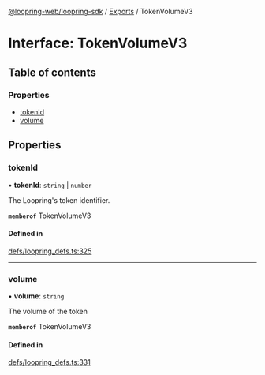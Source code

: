 [@loopring-web/loopring-sdk](../README.md) / [Exports](../modules.md) / TokenVolumeV3

# Interface: TokenVolumeV3

## Table of contents

### Properties

- [tokenId](TokenVolumeV3.md#tokenid)
- [volume](TokenVolumeV3.md#volume)

## Properties

### tokenId

• **tokenId**: `string` \| `number`

The Loopring\'s token identifier.

**`memberof`** TokenVolumeV3

#### Defined in

[defs/loopring_defs.ts:325](https://github.com/Loopring/loopring_sdk/blob/1830d54/src/defs/loopring_defs.ts#L325)

___

### volume

• **volume**: `string`

The volume of the token

**`memberof`** TokenVolumeV3

#### Defined in

[defs/loopring_defs.ts:331](https://github.com/Loopring/loopring_sdk/blob/1830d54/src/defs/loopring_defs.ts#L331)
